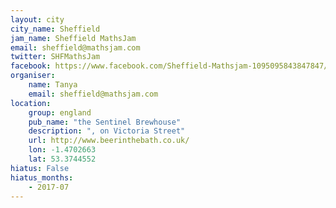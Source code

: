 ```yaml
---
layout: city                                           
city_name: Sheffield                                                               
jam_name: Sheffield MathsJam
email: sheffield@mathsjam.com
twitter: SHFMathsJam
facebook: https://www.facebook.com/Sheffield-Mathsjam-1095095843847847/
organiser:
    name: Tanya
    email: sheffield@mathsjam.com
location:
    group: england
    pub_name: "the Sentinel Brewhouse"
    description: ", on Victoria Street"
    url: http://www.beerinthebath.co.uk/
    lon: -1.4702663
    lat: 53.3744552
hiatus: False
hiatus_months:
    - 2017-07
---
```

